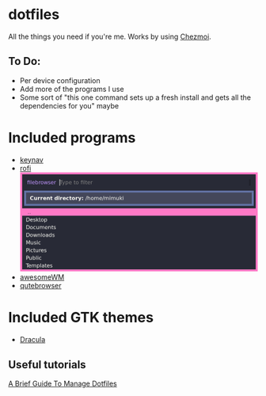 # dotfiles
All the things you need if you're me. Works by using [Chezmoi](https://github.com/twpayne/chezmoi).

## To Do:
- Per device configuration
- Add more of the programs I use
- Some sort of "this one command sets up a fresh install and gets all the dependencies for you" maybe 

# Included programs
- [keynav](https://github.com/jordansissel/keynav)
- [rofi](https://github.com/davatorium/rofi)
![rofi_filebrowser](./examples/rofi_filebrowser.png)
- [awesomeWM](https://github.com/awesomeWM/awesome)
- [qutebrowser](https://github.com/qutebrowser/qutebrowser)
# Included GTK themes
- [Dracula](https://github.com/dracula/gtk)

## Useful tutorials

[A Brief Guide To Manage Dotfiles](https://dev.to/jerrynsh/a-brief-guide-to-manage-dotfiles-1h59)
